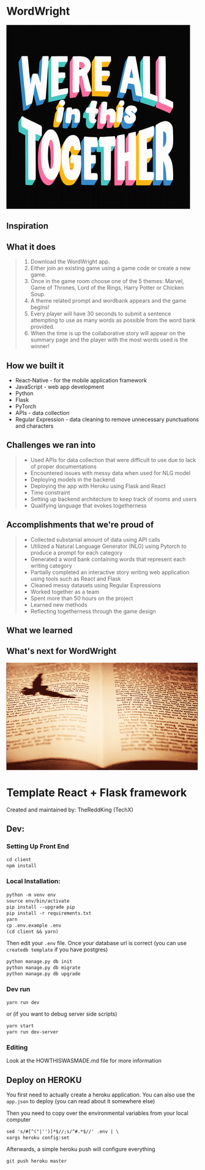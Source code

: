 # WordWright
![words](pictures/together.gif)

## Inspiration
 

## What it does
>   1. Download the WordWright app.
>   2. Either join an existing game using a game code or create a new game.
>   3. Once in the game room choose one of the 5 themes: Marvel, Game of Thrones, Lord of the Rings, Harry Potter or Chicken Soup.
>   4. A theme related prompt and wordbank appears and the game begins!
>   5. Every player will have 30 seconds to submit a sentence attempting to use as many words as possible from the word bank provided.
>   6. When the time is up the collaborative story will appear on the summary page and the player with the most words used is the winner!

## How we built it
* React-Native - for the mobile application framework
* JavaScript - web app development 
* Python
* Flask
* PyTorch
* APIs - data collection
* Regular Expression - data cleaning to remove unnecessary punctuations and characters

## Challenges we ran into
>   * Used APIs for data collection that were difficult to use due to lack of proper documentations
>   * Encountered issues with messy data when used for NLG model
>   * Deploying models in the backend
>   * Deploying the app with Heroku using Flask and React
>   * Time constraint 
>   * Setting up backend architecture to keep track of rooms and users
>   * Qualifying language that evokes togetherness

## Accomplishments that we're proud of
>   * Collected substanial amount of data using API calls
>   * Utilized a Natural Language Generator (NLG) using Pytorch to produce a prompt for each category
>   * Generated a word bank containing words that represent each writing category 
>   * Partially completed an interactive story writing web application using tools such as React and Flask
>   * Cleaned messy datasets using Regular Expressions
>   * Worked together as a team 
>   * Spent more than 50 hours on the project
>   * Learned new methods
>   * Reflecting togetherness through the game design


## What we learned
> 

## What's next for WordWright
>

![words2](pictures/read&write.gif)

# Template React + Flask framework

Created and maintained by: TheReddKing (TechX)

## Dev:

### Setting Up Front End

    cd client
    npm install
    


### Local Installation:

    python -m venv env
    source env/bin/activate
    pip install --upgrade pip
    pip install -r requirements.txt
    yarn
    cp .env.example .env
    (cd client && yarn)

Then edit your `.env` file. Once your database url is correct (you can use `createdb template` if you have postgres)

    python manage.py db init
    python manage.py db migrate
    python manage.py db upgrade

### Dev run

    yarn run dev
    
or (if you want to debug server side scripts)

    yarn start
    yarn run dev-server


### Editing

Look at the HOWTHISWASMADE.md file for more information

## Deploy on HEROKU

You first need to actually create a heroku application. You can also use the `app.json` to deploy (you can read about it somewhere else)

Then you need to copy over the environmental variables from your local computer

    sed 's/#[^("|'')]*$//;s/^#.*$//' .env | \
    xargs heroku config:set

Afterwards, a simple heroku push will configure everything

    git push heroku master
